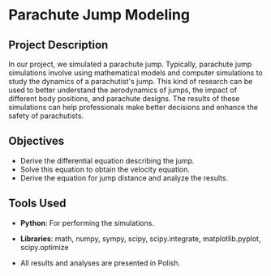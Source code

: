 # Parachute Jump Modeling

## Project Description
In our project, we simulated a parachute jump. Typically, parachute jump simulations involve using mathematical models and computer simulations to study the dynamics of a parachutist's jump. This kind of research can be used to better understand the aerodynamics of jumps, the impact of different body positions, and parachute designs. The results of these simulations can help professionals make better decisions and enhance the safety of parachutists.

## Objectives
- Derive the differential equation describing the jump.
- Solve this equation to obtain the velocity equation.
- Derive the equation for jump distance and analyze the results.

## Tools Used
- **Python**: For performing the simulations.
- **Libraries**: math, numpy, sympy, scipy, scipy.integrate, matplotlib.pyplot, scipy.optimize

- All results and analyses are presented in Polish.

